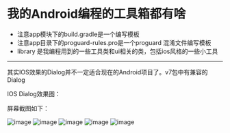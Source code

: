 # 我的Android编程的工具箱都有啥
- 注意app模块下的build.gradle是一个编写模板
- 注意app目录下的proguard-rules.pro是一个proguard 混淆文件编写模板
- library 是我编程用到的一些工具类和ui相关的类，包括ios风格的一些小工具

--------------------------------------------------------------------------------------

其实IOS效果的Dialog并不一定适合现在的Android项目了。v7包中有兼容的Dialog


IOS Dialog效果图：

屏幕截图如下：

![image](https://github.com/niyingxunzong/ToolBox/images/device-2015-10-23-131345.png)
![image](https://github.com/niyingxunzong/ToolBox/images/device-2015-10-23-131505.png)
![image](https://github.com/niyingxunzong/ToolBox/images/device-2015-10-23-131524.png)
![image](https://github.com/niyingxunzong/ToolBox/images/device-2015-10-23-131539.png)
![image](https://github.com/niyingxunzong/ToolBox/images/device-2015-10-23-131555.png)
